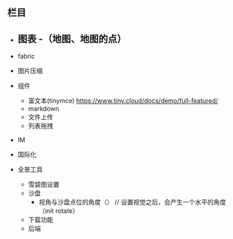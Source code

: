 ## 栏目
- 图表
  -（地图、地图的点）
  - 
- fabric
  
- 图片压缩

- 组件
  - 富文本(tinymce)
    https://www.tiny.cloud/docs/demo/full-featured/
  - markdown
  - 文件上传
  - 列表拖拽
    
- IM
- 国际化


- 全景工具
  - 雪碧图设置
  - 沙盘
      - 视角与沙盘点位的角度（）
    // 设置视觉之后，会产生一个水平的角度（init rotate）
  - 下载功能 
  - 后端
